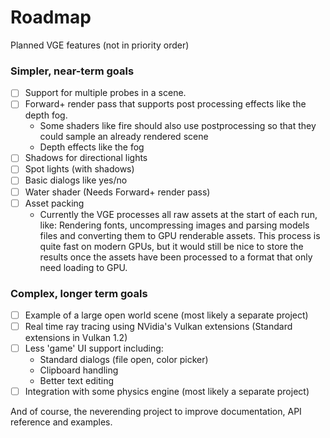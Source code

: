 # Roadmap

Planned VGE features (not in priority order)

### Simpler, near-term goals
- [ ] Support for multiple probes in a scene.
- [ ] Forward+ render pass that supports post processing effects like the depth fog.
   - Some shaders like fire should also use postprocessing so that they could sample an already rendered scene
   - Depth effects like the fog
- [ ] Shadows for directional lights
- [ ] Spot lights (with shadows)
- [ ] Basic dialogs like yes/no
- [ ] Water shader (Needs Forward+ render pass)
- [ ] Asset packing
   - Currently the VGE processes all raw assets at the start of each run, like: Rendering fonts, uncompressing images and parsing models files and converting them to GPU renderable assets.
   This process is quite fast on modern GPUs, but it would still be nice to store the results once the assets have been processed
   to a format that only need loading to GPU.


### Complex, longer term goals
- [ ] Example of a large open world scene (most likely a separate project)
- [ ] Real time ray tracing using NVidia's Vulkan extensions (Standard extensions in Vulkan 1.2)
- [ ] Less 'game' UI support including:
  - Standard dialogs (file open, color picker)
  - Clipboard handling
  - Better text editing
- [ ] Integration with some physics engine (most likely a separate project)

And of course, the neverending project to improve documentation, API reference and examples.
